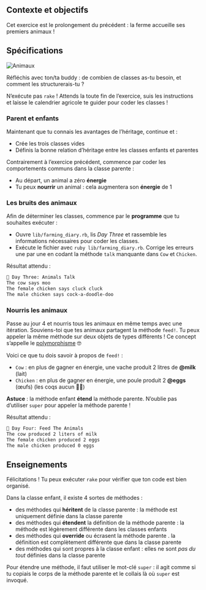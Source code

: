 ## Contexte et objectifs

Cet exercice est le prolongement du précédent : la ferme accueille ses
premiers animaux !

## Spécifications

![Animaux](https://raw.githubusercontent.com/lewagon/fullstack-images/master/ruby/farming-diary/crops.svg?sanitize=true)

Réfléchis avec ton/ta buddy : de combien de classes as-tu besoin, et
comment les structurerais-tu ?

N’exécute pas `rake` ! Attends la toute fin de l’exercice, suis les
instructions et laisse le calendrier agricole te guider pour coder les
classes !

### Parent et enfants

Maintenant que tu connais les avantages de l’héritage, continue et :
- Crée les trois classes vides
- Définis la bonne relation d’héritage
entre les classes enfants et parentes

Contrairement à l’exercice précédent, commence par coder les
comportements communs dans la classe parente :
- Au départ, un animal a
zéro **énergie**
- Tu peux **nourrir** un animal : cela augmentera son
**énergie** de 1

### Les bruits des animaux

Afin de déterminer les classes, commence par le **programme** que tu
souhaites exécuter :
- Ouvre `lib/farming_diary.rb`, lis *Day Three* et
rassemble les informations nécessaires pour coder les classes.
- Exécute
le fichier avec `ruby lib/farming_diary.rb`. Corrige les erreurs une par
une en codant la méthode `talk` manquante dans `Cow` et `Chicken`.

Résultat attendu :

```bash
📝 Day Three: Animals Talk
The cow says moo
The female chicken says cluck cluck
The male chicken says cock-a-doodle-doo
```

### Nourris les animaux

Passe au jour 4 et nourris tous les animaux en même temps avec une
itération. Souviens-toi que tes animaux partagent la méthode `feed!`. Tu
peux appeler la même méthode sur deux objets de types différents ! Ce
concept s’appelle le
[polymorphisme](https://thoughtbot.com/blog/back-to-basics-polymorphism-and-ruby)
 🤓

Voici ce que tu dois savoir à propos de `feed!` :
- `Cow` : en plus de
gagner en énergie, une vache produit 2 litres de **@milk** (lait)
- `Chicken` : en plus de gagner en énergie, une poule produit 2 **@eggs**
(œufs) (les coqs aucun 🤷‍♂️)

**Astuce** : la méthode enfant **étend** la méthode parente. N’oublie
pas d’utiliser `super` pour appeler la méthode parente !

Résultat attendu :

```bash
📝 Day Four: Feed The Animals
The cow produced 2 liters of milk
The female chicken produced 2 eggs
The male chicken produced 0 eggs
```

## Enseignements

Félicitations ! Tu peux exécuter `rake` pour vérifier que ton code est
bien organisé.

Dans la classe enfant, il existe 4 sortes de méthodes :
- des méthodes qui **héritent** de la classe parente : la méthode est uniquement
définie dans la classe parente
- des méthodes qui **étendent** la définition de la méthode parente : la méthode est légèrement différente
dans les classes enfants
- des méthodes qui **override** ou écrasent la méthode parente . la définition est complètement différente que dans la
classe parente
- des méthodes qui sont propres à la classe enfant : elles ne sont *pas du tout* définies dans la classe parente

Pour étendre une méthode, il faut utiliser le mot-clé `super` : il agit
comme si tu copiais le corps de la méthode parente et le collais là où
`super` est invoqué.
